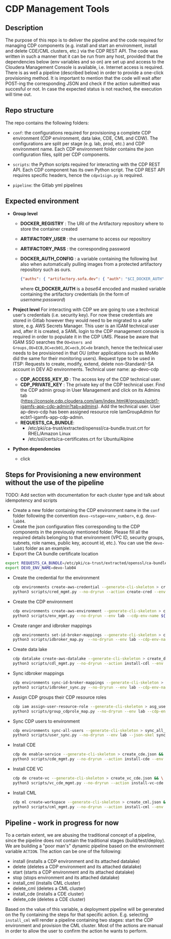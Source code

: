 # CDP Management Tools

## Description

The purpose of this repo is to deliver the pipeline and the code required for managing CDP components (e.g. install and start an environment, install and delete CDE/CML clusters, etc.) via the CDP REST API. The code was written in such a manner that it can be run from any host, provided that the dependencies below (env variables and so on) are set up and access to the Cloudera Management Console is available, i.e. Internet access is required. 
There is as well a pipeline (described below) in order to provide a one-click provisioning method. 
It is important to mention that the code will wait after POST-ing the corresponding JSON and check if the action submitted was succesful or not. In case the expected status is not reached, the execution will time out.

## Repo structure

The repo contains the following folders:

- `conf`: the configurations required for provisioning a complete CDP environment (CDP environment, data lake, CDE, CML and CDW). The configurations are split per stage (e.g. lab, prod, etc.) and CDP environment name. Each CDP environment folder contains the json configuration files, split per CDP components. 

- `scripts`: the Python scripts required for interacting with the CDP REST API. Each CDP component has its own Python script. The CDP REST API requires specific headers, hence the `cdpv1sign.py` is required.
- `pipeline`: the Gitlab yml pipelines

## Expected environment

* **Group level**
  * **DOCKER_REGISTRY** : The URI of the Artifactory repository where to store the container created
  * **ARTIFACTORY_USER** : the username to access our repository
  * **ARTIFACTORY_PASS** : the corresponding password
  * **DOCKER_AUTH_CONFIG** : a variable containing the following but also when automatically pulling images from a protected artifactory repository such as ours.

    ```json
    {"auths": { "artifactory.sofa.dev": { "auth": "$CI_DOCKER_AUTH" }}}
    ```  

    where **CI_DOCKER_AUTH** is a *base64* encoded and masked variable containing the artifactory credentials (in the form of *username:password*)

* **Project level**
  For interacting with CDP we are going to use a technical user's credentials (i.e. security key). For now these credentials are stored in Gitlab however they would need to be migrated to a safer store, e.g. AWS Secrets Manager. This user is an IGAM technical user and, after it is created, a SAML login to the CDP management console is required in order to populate it in the CDP UMS. Please be aware that IGAM SSO searches the `OU=Users and Groups,OU=ECB,DC=ecb01,DC=ecb,DC=de` branch, hence the technical user needs to be provisioned in that OU (other applications such as MoMo did the same for their monitoring users).
  Request type to be used in ITSP: Requests to create, modify, extend, delete non-Standard/-SA account in DEV AD environments.
  Technical user name: ap-devo-cdp

  * **CDP_ACCESS_KEY_ID** : The access key of the CDP technical user.
  * **CDP_PRIVATE_KEY** : The private key of the CDP technical user.
Find the CDP admin group in User Management and click on its Admins tab (https://console.cdp.cloudera.com/iam/index.html#/groups/ecbt1-igamfs-app-cdp-admin?tab=admins). Add the technical user.
User ap-devo-cdp has been assigned resource role IamGroupAdmin for ecbt1-igamfs-app-cdp-admin.
  * **REQUESTS_CA_BUNDLE**:
    - /etc/pki/ca-trust/extracted/openssl/ca-bundle.trust.crt for RHEL/Amazon Linux
    - /etc/ssl/certs/ca-certificates.crt for Ubuntu/Alpine


* **Python dependencies**
    - click

## Steps for Provisioning a new environment without the use of the pipeline
TODO: Add section with documentation for each cluster type and talk about idempotency and scripts

- Create a new folder containing the CDP environment name in the `conf` folder following the convention `devo-<stage><env_number>`, e.g. `devo-lab04`.
- Create the json configuration files corresponding to the CDP components in the previously mentioned folder. Please fill all the required details belonging to that environment (VPC ID, security groups, subnets, role names, public key, account id, etc.). You can use the `devo-lab01` folder as an example.
- Export the CA bundle certificate location
```bash
export REQUESTS_CA_BUNDLE=/etc/pki/ca-trust/extracted/openssl/ca-bundle.trust.crt
export DEVO_ENV_NAME=devo-lab04
```

- Create the credential for the environment

    ```bash
    cdp environments create-aws-credential --generate-cli-skeleton > cred_create.json && \
    python3 scripts/cred_mgmt.py --no-dryrun --action create-cred --env lab --cdp-env-name ${DEVO_ENV_NAME} --json-skel cred_create.json
    ```

- Create the CDP environment

    ```bash
    cdp environments create-aws-environment --generate-cli-skeleton > create_env.json && \
    python3 scripts/env_mgmt.py --no-dryrun --env lab --cdp-env-name ${DEVO_ENV_NAME} --action install-env --json-skel create_env.json
    ```

- Create ranger and idbroker mappings

    ```bash
    cdp environments set-id-broker-mappings --generate-cli-skeleton > create_idbroker_mapping.json && \
    python3 scripts/idbroker_map.py  --no-dryrun --env lab --cdp-env-name ${DEVO_ENV_NAME} --json-skel create_idbroker_mapping.json
    ```

- Create data lake

    ```bash
    cdp datalake create-aws-datalake --generate-cli-skeleton > create_dlake.json && \
    python3 scripts/cdl_mgmt.py --no-dryrun --action install-cdl --env lab --cdp-env-name ${DEVO_ENV_NAME} --json-skel create_dlake.json
    ```

- Sync idbroker mappings

    ```bash
    cdp environments sync-id-broker-mappings --generate-cli-skeleton > sync_idbroker_mapping.json && \
    python3 scripts/idbroker_sync.py --no-dryrun --env lab --cdp-env-name ${DEVO_ENV_NAME} --json-skel sync_idbroker_mapping.json
    ```

- Assign CDP groups their CDP resource roles

    ```bash
    cdp iam assign-user-resource-role --generate-cli-skeleton > asg_user_res_role.json && \
    python3 scripts/group_cdprole_map.py --no-dryrun --env lab --cdp-env-name ${DEVO_ENV_NAME} --action assign-cdproles-to-groups --json-skel asg_user_res_role.json
    ```

- Sync CDP users to environment

    ```bash
    cdp environments sync-all-users --generate-cli-skeleton > sync_all_users.json && \
    python3 scripts/user_sync.py --no-dryrun --env lab --json-skel sync_all_users.json
    ```

- Install CDE

    ```bash
    cdp de enable-service --generate-cli-skeleton > create_cde.json && \
    python3 scripts/cde_mgmt.py --no-dryrun --action install-cde --env lab --cdp-env-name ${DEVO_ENV_NAME} --cde-cluster-name ${DEVO_ENV_NAME}-cde01 --json-skel create_cde.json
    ```

- Install CDE VC

    ```bash
    cdp de create-vc --generate-cli-skeleton > create_vc_cde.json && \
    python3 scripts/vc_cde_mgmt.py --no-dryrun --action install-vc-cde --env lab --cdp-env-name ${DEVO_ENV_NAME} --cde-cluster-name ${DEVO_ENV_NAME}-cde01 --vc-cde-cluster-name ${DEVO_ENV_NAME}-cde01-vc01 --json-skel create_vc_cde.json

    ```

- Install CML

    ```bash
    cdp ml create-workspace --generate-cli-skeleton > create_cml.json && \
    python3 scripts/cml_mgmt.py --no-dryrun --action install-cml --env lab --cdp-env-name ${DEVO_ENV_NAME} --cml-cluster-name ${DEVO_ENV_NAME}-cml01 --json-skel create_cml.json

    ```

## Pipeline - work in progress for now

To a certain extent, we are abusing the traditional concept of a pipeline, since the pipeline does not contain the traditional stages (build/test/deploy). We are building a "poor man's" dynamic pipeline based on the environment variable `ACTION`. The action can be one of the following:

* install (installs a CDP environment and its attached datalake)
* delete (deletes a CDP environment and its attached datalake)
* start (starts a CDP environment and its attached datalake)
* stop (stops environment and its attached datalake)
* install_cml (installs CML cluster)
* delete_cml (deletes a CML cluster)
* install_cde (installs a CDE cluster)
* delete_cde (deletes a CDE cluster)

Based on the value of this variable, a deployment pipeline will be generated on the fly containing the steps for that specific action. E.g. selecting `install_cml` will render a pipeline containing two stages: start the CDP environment and provision the CML cluster.
Most of the actions are manual in order to allow the user to confirm the action he wants to perform. 